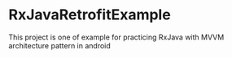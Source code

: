 # RxJavaRetrofitExample
This project is one of example for practicing RxJava with MVVM architecture pattern in android

